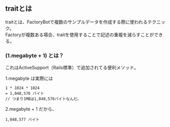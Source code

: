 
## traitとは
traitとは、FactoryBotで複数のサンプルデータを作成する際に使われるテクニック。<br>
Factoryが複数ある場合、traitを使用することで記述の重複を減らすことができる。<br>

### (1.megabyte + 1) とは？
これはActiveSupport（Rails標準）で追加されてる便利メソッド。<br>

1.megabyte は実際には
```
1 * 1024 * 1024
= 1,048,576 バイト
// つまり1MBは1,048,576バイトなんだ。
```

2.megabyte + 1 だから、
```
1,048,577 バイト
```
